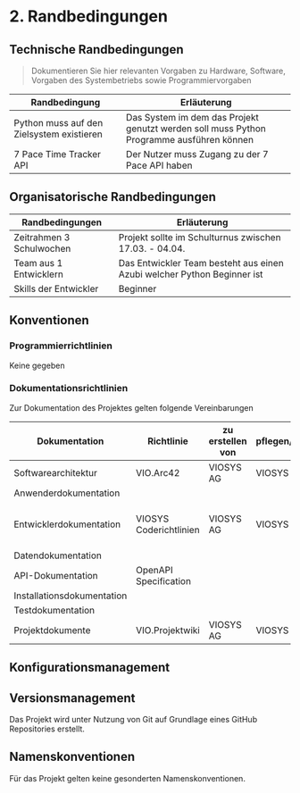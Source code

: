 # 2. Randbedingungen

## Technische Randbedingungen

> Dokumentieren Sie hier relevanten Vorgaben zu Hardware, Software, Vorgaben des Systembetriebs sowie Programmiervorgaben

| Randbedingung                             | Erläuterung                                                                              | 
|-------------------------------------------|------------------------------------------------------------------------------------------|
| Python muss auf den Zielsystem existieren | Das System im dem das Projekt genutzt werden soll muss Python Programme ausführen können |
| 7 Pace Time Tracker API                   | Der Nutzer muss Zugang zu der 7 Pace API haben                                           | 


## Organisatorische Randbedingungen

| Randbedingungen          | Erläuterung                                                             |
|--------------------------|-------------------------------------------------------------------------|
| Zeitrahmen 3 Schulwochen | Projekt sollte im Schulturnus zwischen 17.03. -  04.04.                 |
| Team aus 1 Entwicklern   | Das Entwickler Team besteht aus einen Azubi welcher Python Beginner ist |
| Skills der Entwickler    | Beginner                                                                |

## Konventionen

### Programmierrichtlinien

Keine gegeben

### Dokumentationsrichtlinien

Zur Dokumentation des Projektes gelten folgende Vereinbarungen

| Dokumentation              | Richtlinie             | zu erstellen von | zu pflegen/fortzuschreiben von | Vertragsgrundlage | Ort                                                                                 | Bemerkung |
|----------------------------|------------------------|------------------|--------------------------------|-------------------|-------------------------------------------------------------------------------------|-----------|
| Softwarearchitektur        | VIO.Arc42              | VIOSYS AG        | VIOSYS AG                      | interner Support  | Writerside im Repository                                                            |           |
| Anwenderdokumentation      |                        |                  |                                | nicht enthalten   |                                                                                     |           |
| Entwicklerdokumentation    | VIOSYS Coderichtlinien | VIOSYS AG        | VIOSYS AG                      | interner Support  | Kommentare im Quellcode; ggf. Querverweise auf Softwarearchitektur                  |           |
| Datendokumentation         |                        |                  |                                | nicht enthalten   |                                                                                     |           |
| API-Dokumentation          | OpenAPI Specification  |                  |                                | interner Support  | [Open API Spec](https://swagger.io/specification/)                                  |           |
| Installationsdokumentation |                        |                  |                                | nicht enthalten   |                                                                                     |           |
| Testdokumentation          |                        |                  |                                | nicht enthalten   |                                                                                     |           |
| Projektdokumente           | VIO.Projektwiki        | VIOSYS AG        | VIOSYS AG                      | interner Support  | [Projektwiki](https://projektdoku.viosys.de/doku.php?id=viosys:sage100-einfuehrung) |           |

## Konfigurationsmanagement

## Versionsmanagement

Das Projekt wird unter Nutzung von Git auf Grundlage eines GitHub Repositories erstellt.

## Namenskonventionen

Für das Projekt gelten keine gesonderten Namenskonventionen.
